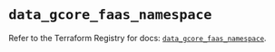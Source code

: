 # `data_gcore_faas_namespace`

Refer to the Terraform Registry for docs: [`data_gcore_faas_namespace`](https://registry.terraform.io/providers/g-core/gcorelabs/0.3.63/docs/data-sources/gcore_faas_namespace).
